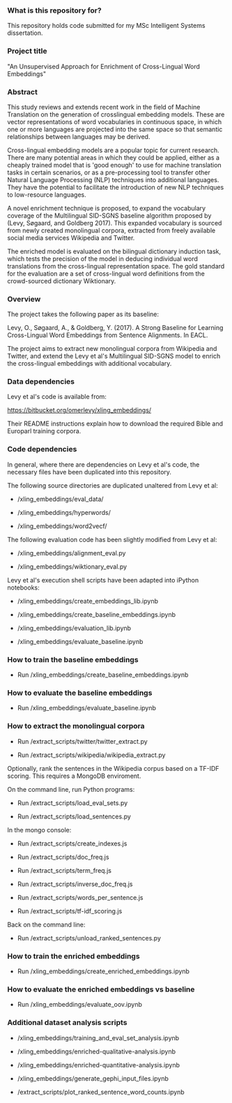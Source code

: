 ### What is this repository for? ###

This repository holds code submitted for my MSc Intelligent Systems dissertation.

### Project title ###

"An Unsupervised Approach for Enrichment of Cross-Lingual Word Embeddings"

### Abstract ###
This study reviews and extends recent work in the field of Machine Translation on the generation of crosslingual
embedding models. These are vector representations of word vocabularies in continuous space, in which
one or more languages are projected into the same space so that semantic relationships between languages may
be derived.

Cross-lingual embedding models are a popular topic for current research. There are many potential areas
in which they could be applied, either as a cheaply trained model that is 'good enough' to use for machine
translation tasks in certain scenarios, or as a pre-processing tool to transfer other Natural Language Processing
(NLP) techniques into additional languages. They have the potential to facilitate the introduction of new NLP
techniques to low-resource languages.

A novel enrichment technique is proposed, to expand the vocabulary coverage of the Multilingual SID-SGNS
baseline algorithm proposed by (Levy, Søgaard, and Goldberg 2017). This expanded vocabulary is sourced from
newly created monolingual corpora, extracted from freely available social media services Wikipedia and Twitter.

The enriched model is evaluated on the bilingual dictionary induction task, which tests the precision of the
model in deducing individual word translations from the cross-lingual representation space. The gold standard
for the evaluation are a set of cross-lingual word definitions from the crowd-sourced dictionary Wiktionary.

### Overview ###
The project takes the following paper as its baseline:

Levy, O., Søgaard, A., & Goldberg, Y. (2017). A Strong Baseline for Learning Cross-Lingual Word Embeddings from Sentence Alignments. In EACL.

The project aims to extract new monolingual corpora from Wikipedia and Twitter, and extend the Levy et al's Multilingual SID-SGNS model to enrich the cross-lingual embeddings with additional vocabulary.

### Data dependencies ###
Levy et al's code is available from:

https://bitbucket.org/omerlevy/xling_embeddings/

Their README instructions explain how to download the required Bible and Europarl training corpora.

### Code dependencies ###

In general, where there are dependencies on Levy et al's code, the necessary files have been duplicated into this repository.

The following source directories are duplicated unaltered from Levy et al:

* /xling_embeddings/eval_data/

* /xling_embeddings/hyperwords/

* /xling_embeddings/word2vecf/


The following evaluation code has been slightly modified from Levy et al:

* /xling_embeddings/alignment_eval.py

* /xling_embeddings/wiktionary_eval.py


Levy et al's execution shell scripts have been adapted into iPython notebooks:

* /xling_embeddings/create_embeddings_lib.ipynb

* /xling_embeddings/create_baseline_embeddings.ipynb

* /xling_embeddings/evaluation_lib.ipynb

* /xling_embeddings/evaluate_baseline.ipynb



### How to train the baseline embeddings ###

* Run /xling_embeddings/create_baseline_embeddings.ipynb

### How to evaluate the baseline embeddings ###

* Run /xling_embeddings/evaluate_baseline.ipynb

### How to extract the monolingual corpora ###

* Run /extract_scripts/twitter/twitter_extract.py

* Run /extract_scripts/wikipedia/wikipedia_extract.py

Optionally, rank the sentences in the Wikipedia corpus based on a TF-IDF scoring. This requires a MongoDB enviroment.

On the command line, run Python programs:

* Run /extract_scripts/load_eval_sets.py

* Run /extract_scripts/load_sentences.py

In the mongo console:

* Run /extract_scripts/create_indexes.js

* Run /extract_scripts/doc_freq.js

* Run /extract_scripts/term_freq.js

* Run /extract_scripts/inverse_doc_freq.js

* Run /extract_scripts/words_per_sentence.js

* Run /extract_scripts/tf-idf_scoring.js

Back on the command line:

* Run /extract_scripts/unload_ranked_sentences.py

### How to train the enriched embeddings ###

* Run /xling_embeddings/create_enriched_embeddings.ipynb

### How to evaluate the enriched embeddings vs baseline ###

* Run /xling_embeddings/evaluate_oov.ipynb

### Additional dataset analysis scripts ###

* /xling_embeddings/training_and_eval_set_analysis.ipynb

* /xling_embeddings/enriched-qualitative-analysis.ipynb

* /xling_embeddings/enriched-quantitative-analysis.ipynb

* /xling_embeddings/generate_gephi_input_files.ipynb

* /extract_scripts/plot_ranked_sentence_word_counts.ipynb

